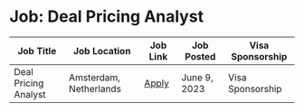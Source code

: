 # Job: Deal Pricing Analyst

| Job Title | Job Location | Job Link | Job Posted | Visa Sponsorship |
| --- | --- | --- | --- | --- |
| Deal Pricing Analyst | Amsterdam, Netherlands | [Apply](https://boards.greenhouse.io/adyen/jobs/5101222) | June 9, 2023 | Visa Sponsorship |
